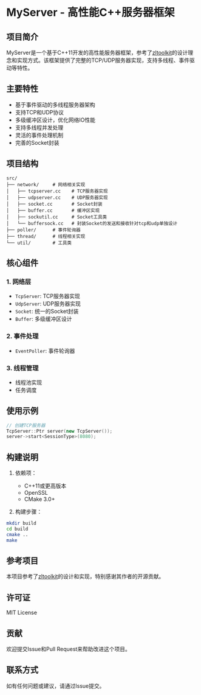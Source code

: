 # MyServer - 高性能C++服务器框架

## 项目简介

MyServer是一个基于C++11开发的高性能服务器框架，参考了[zltoolkit](https://github.com/ZLMediaKit/ZLToolKit)的设计理念和实现方式。该框架提供了完整的TCP/UDP服务器实现，支持多线程、事件驱动等特性。

## 主要特性

- 基于事件驱动的多线程服务器架构
- 支持TCP和UDP协议
- 多级缓冲区设计，优化网络IO性能
- 支持多线程并发处理
- 灵活的事件处理机制
- 完善的Socket封装

## 项目结构

```
src/
├── network/     # 网络相关实现
│   ├── tcpserver.cc    # TCP服务器实现
│   ├── udpserver.cc    # UDP服务器实现
│   ├── socket.cc       # Socket封装
│   ├── buffer.cc       # 缓冲区实现
│   ├── sockutil.cc     # Socket工具类
│   └── buffersock.cc   # 封装Socket的发送和接收针对tcp和udp单独设计
├── poller/      # 事件轮询器
├── thread/      # 线程相关实现
└── util/        # 工具类
```

## 核心组件

### 1. 网络层
- `TcpServer`: TCP服务器实现
- `UdpServer`: UDP服务器实现
- `Socket`: 统一的Socket封装
- `Buffer`: 多级缓冲区设计

### 2. 事件处理
- `EventPoller`: 事件轮询器

### 3. 线程管理
- 线程池实现
- 任务调度

## 使用示例

```cpp
// 创建TCP服务器
TcpServer::Ptr server(new TcpServer());
server->start<SessionType>(8080);
```

## 构建说明

1. 依赖项：
   - C++11或更高版本
   - OpenSSL
   - CMake 3.0+

2. 构建步骤：
```bash
mkdir build
cd build
cmake ..
make
```

## 参考项目

本项目参考了[zltoolkit](https://github.com/ZLMediaKit/ZLToolKit)的设计和实现，特别感谢其作者的开源贡献。

## 许可证

MIT License

## 贡献

欢迎提交Issue和Pull Request来帮助改进这个项目。

## 联系方式

如有任何问题或建议，请通过Issue提交。
